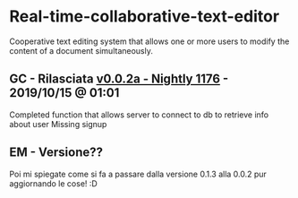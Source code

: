 # Real-time-collaborative-text-editor
Cooperative text editing system that allows one or more users to modify the content of a document simultaneously.

## GC - Rilasciata [v0.0.2a - Nightly 1176] - 2019/10/15 @ 01:01
Completed function that allows server to connect to db to retrieve info about user
Missing signup

## EM - Versione??
Poi mi spiegate come si fa a passare dalla versione 0.1.3 alla 0.0.2 pur aggiornando le cose! :D

[v0.0.2a - Nightly 1176]: https://github.com/giovannic96/Real-time-collaborative-text-editor/tree/master/ServerModule
